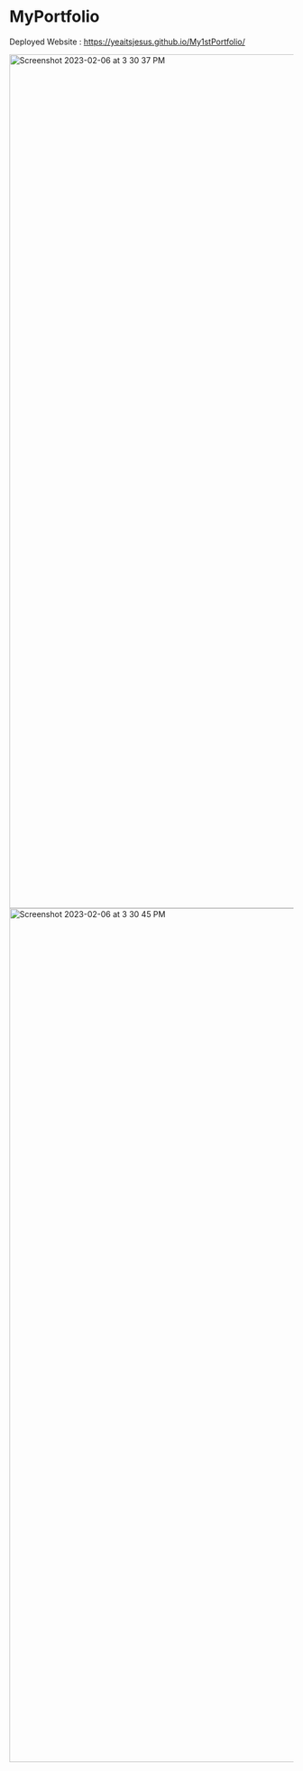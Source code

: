 # MyPortfolio


Deployed Website : https://yeaitsjesus.github.io/My1stPortfolio/

<img width="1512" alt="Screenshot 2023-02-06 at 3 30 37 PM" src="https://user-images.githubusercontent.com/122085651/217092567-e56d32db-3b6b-41da-86be-e81800435676.png">

<img width="1512" alt="Screenshot 2023-02-06 at 3 30 45 PM" src="https://user-images.githubusercontent.com/122085651/217092741-857fd316-adee-438e-888b-3659f22b4067.png">



